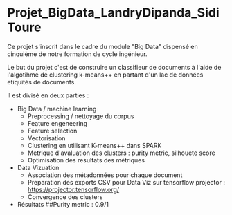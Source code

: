 # Projet_BigData_LandryDipanda_SidiToure
Ce projet s'inscrit dans le cadre du module "Big Data" dispensé en cinquième de notre formation de cycle ingénieur.

Le but du projet c'est de construire un classifieur de documents à l'aide de l'algotihme de clustering k-means++ en partant d'un lac de données etiquités de documents.

Il est divisé en deux parties : 
- Big Data / machine learning 
    - Preprocessing / nettoyage du corpus
    - Feature engeneering
    - Feature selection
    - Vectorisation 
    - Clustering en utilisant K-means++ dans SPARK
    - Metrique d'avaluation des clusters : purity metric, silhouete score
    - Optimisation des resultats des métriques 
- Data Vizuation 
    - Association des métadonnées pour chaque document
    - Preparation des exports CSV pour Data Viz sur tensorflow projector : https://projector.tensorflow.org/
    - Convergence des clusters
- Résultats 
##Purity metric : 0.9/1 
